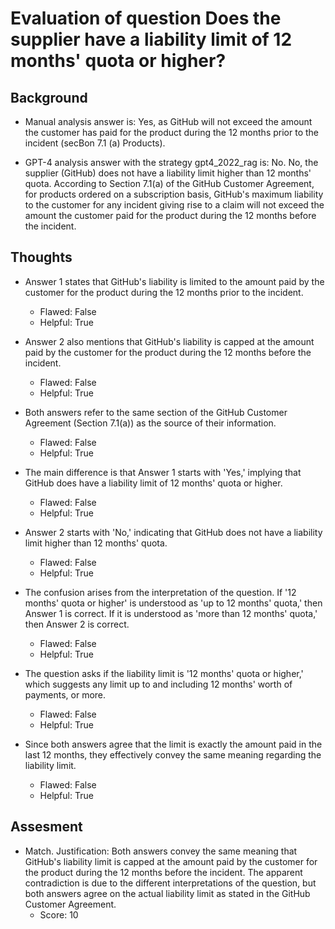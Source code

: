# Evaluation of question Does the supplier have a liability limit of 12 months' quota or higher?
## Background
- Manual analysis answer is: Yes, as GitHub will not exceed the amount the customer has paid for the product during the 12 months prior to the incident (secBon 7.1 (a) Products).

- GPT-4 analysis answer with the strategy gpt4_2022_rag is: No. No, the supplier (GitHub) does not have a liability limit higher than 12 months' quota. According to Section 7.1(a) of the GitHub Customer Agreement, for products ordered on a subscription basis, GitHub's maximum liability to the customer for any incident giving rise to a claim will not exceed the amount the customer paid for the product during the 12 months before the incident.
## Thoughts
- Answer 1 states that GitHub's liability is limited to the amount paid by the customer for the product during the 12 months prior to the incident.
  - Flawed: False
  - Helpful: True

- Answer 2 also mentions that GitHub's liability is capped at the amount paid by the customer for the product during the 12 months before the incident.
  - Flawed: False
  - Helpful: True

- Both answers refer to the same section of the GitHub Customer Agreement (Section 7.1(a)) as the source of their information.
  - Flawed: False
  - Helpful: True

- The main difference is that Answer 1 starts with 'Yes,' implying that GitHub does have a liability limit of 12 months' quota or higher.
  - Flawed: False
  - Helpful: True

- Answer 2 starts with 'No,' indicating that GitHub does not have a liability limit higher than 12 months' quota.
  - Flawed: False
  - Helpful: True

- The confusion arises from the interpretation of the question. If '12 months' quota or higher' is understood as 'up to 12 months' quota,' then Answer 1 is correct. If it is understood as 'more than 12 months' quota,' then Answer 2 is correct.
  - Flawed: False
  - Helpful: True

- The question asks if the liability limit is '12 months' quota or higher,' which suggests any limit up to and including 12 months' worth of payments, or more.
  - Flawed: False
  - Helpful: True

- Since both answers agree that the limit is exactly the amount paid in the last 12 months, they effectively convey the same meaning regarding the liability limit.
  - Flawed: False
  - Helpful: True

## Assesment
- Match. Justification: Both answers convey the same meaning that GitHub's liability limit is capped at the amount paid by the customer for the product during the 12 months before the incident. The apparent contradiction is due to the different interpretations of the question, but both answers agree on the actual liability limit as stated in the GitHub Customer Agreement.
  - Score: 10

